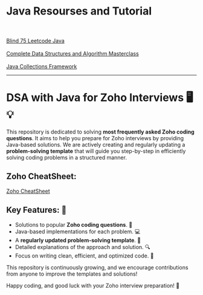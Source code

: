 # Java Resourses and Tutorial <br/><br/>
[Blind 75 Leetcode Java](https://youtu.be/PieZjz2Pyhw?si=qJ9pHotrskaesCkZ)<br/>  
[Complete Data Structures and Algorithm Masterclass](https://youtu.be/cD2pbCulF74?si=J2Q-hzkSmGHR4lCU)<br/>  
[Java Collections Framework](https://youtu.be/GdAon80-0KA?si=uoIcIUEpzoSTF6Y8)<br/>  

---
# DSA with Java for Zoho Interviews 🖥️💡

This repository is dedicated to solving **most frequently asked Zoho coding questions**. It aims to help you prepare for Zoho interviews by providing Java-based solutions. We are actively creating and regularly updating a **problem-solving template** that will guide you step-by-step in efficiently solving coding problems in a structured manner.

## Zoho CheatSheet:
[Zoho CheatSheet](https://docs.google.com/document/d/1C9AmL3lmO_B-Ufhh_rDN_X9NKFIJrF6Ru3dS2FdoJrk/edit?usp=sharing)<br/> 

## Key Features: 🌟
- Solutions to popular **Zoho coding questions**. 📑
- Java-based implementations for each problem. 💻
- A **regularly updated problem-solving template**. 📝
- Detailed explanations of the approach and solution. 🔍
- Focus on writing clean, efficient, and optimized code. 🚀

This repository is continuously growing, and we encourage contributions from anyone to improve the templates and solutions!

Happy coding, and good luck with your Zoho interview preparation! 🎯

